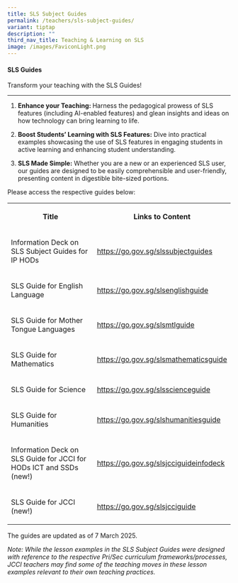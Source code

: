 ```yaml
---
title: SLS Subject Guides
permalink: /teachers/sls-subject-guides/
variant: tiptap
description: ""
third_nav_title: Teaching & Learning on SLS
image: /images/FaviconLight.png
---
```

<h4>SLS Guides</h4>
<p>Transform your teaching with the SLS Guides!</p>
<hr>
<ol>
<li>
<p><strong>Enhance your Teaching: </strong>Harness the pedagogical prowess
of SLS features (including AI-enabled features) and glean insights and
ideas on how technology can bring learning to life.</p>
</li>
<li>
<p><strong>Boost Students’ Learning with SLS Features:</strong> Dive into
practical examples showcasing the use of SLS features in engaging students
in active learning and enhancing student understanding.</p>
</li>
<li>
<p><strong>SLS Made Simple:</strong> Whether you are a new or an experienced
SLS user, our guides are designed to be easily comprehensible and user-friendly,
presenting content in digestible bite-sized portions.</p>
</li>
</ol>
<p>Please access the respective guides below:</p>
<table style="minWidth: 50px">
<colgroup>
<col>
<col>
</colgroup>
<tbody>
<tr>
<th rowspan="1" colspan="1">
<p>Title</p>
</th>
<th rowspan="1" colspan="1">
<p>Links to Content</p>
</th>
</tr>
<tr>
<td rowspan="1" colspan="1">
<p>Information Deck on SLS Subject Guides for IP HODs</p>
</td>
<td rowspan="1" colspan="1">
<p><a href="https://go.gov.sg/slssubjectguides" rel="noopener noreferrer nofollow" target="_blank">https://go.gov.sg/slssubjectguides</a>
</p>
</td>
</tr>
<tr>
<td rowspan="1" colspan="1">
<p>SLS Guide for English Language</p>
</td>
<td rowspan="1" colspan="1">
<p><a href="https://go.gov.sg/slsenglishguide" rel="noopener noreferrer nofollow" target="_blank">https://go.gov.sg/slsenglishguide</a>
</p>
</td>
</tr>
<tr>
<td rowspan="1" colspan="1">
<p>SLS Guide for Mother Tongue Languages</p>
</td>
<td rowspan="1" colspan="1">
<p><a href="https://go.gov.sg/slsmtlguide" rel="noopener noreferrer nofollow" target="_blank">https://go.gov.sg/slsmtlguide</a>
</p>
</td>
</tr>
<tr>
<td rowspan="1" colspan="1">
<p>SLS Guide for Mathematics</p>
</td>
<td rowspan="1" colspan="1">
<p><a href="https://go.gov.sg/slsmathematicsguide" rel="noopener noreferrer nofollow" target="_blank">https://go.gov.sg/slsmathematicsguide</a>
</p>
</td>
</tr>
<tr>
<td rowspan="1" colspan="1">
<p>SLS Guide for Science</p>
</td>
<td rowspan="1" colspan="1">
<p><a href="https://go.gov.sg/slsscienceguide" rel="noopener noreferrer nofollow" target="_blank">https://go.gov.sg/slsscienceguide</a>
</p>
</td>
</tr>
<tr>
<td rowspan="1" colspan="1">
<p>SLS Guide for Humanities</p>
</td>
<td rowspan="1" colspan="1">
<p><a href="https://go.gov.sg/slshumanitiesguide" rel="noopener noreferrer nofollow" target="_blank">https://go.gov.sg/slshumanitiesguide</a>
</p>
</td>
</tr>
<tr>
<td rowspan="1" colspan="1">
<p>Information Deck on SLS Guide for JCCI for HODs ICT and SSDs (new!)</p>
</td>
<td rowspan="1" colspan="1">
<p><a href="https://go.gov.sg/slsjcciguideinfodeck" rel="noopener noreferrer nofollow" target="_blank">https://go.gov.sg/slsjcciguideinfodeck</a>
</p>
</td>
</tr>
<tr>
<td rowspan="1" colspan="1">
<p>SLS Guide for JCCI (new!)</p>
</td>
<td rowspan="1" colspan="1">
<p><a href="https://go.gov.sg/slsjcciguide" rel="noopener noreferrer nofollow" target="_blank">https://go.gov.sg/slsjcciguide</a>&nbsp;</p>
</td>
</tr>
</tbody>
</table>
<p>The guides are updated as of 7 March 2025.</p>
<p><em>Note: While the lesson examples in the SLS Subject Guides were designed with reference to the respective Pri/Sec curriculum frameworks/processes, JCCI teachers may find some of the teaching moves in these lesson examples relevant to their own teaching practices.</em>
</p>
<p></p>